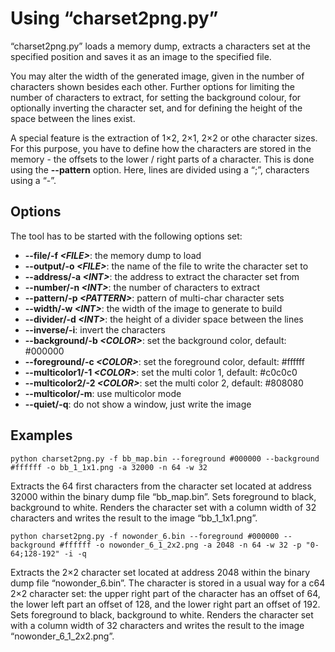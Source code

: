 Using “charset2png.py”
======================

“charset2png.py” loads a memory dump, extracts a characters set at the specified position and saves it as an image to the specified file.

You may alter the width of the generated image, given in the number of characters shown besides each other. Further options for limiting the number of characters to extract, for setting the background colour, for optionally inverting the character set, and for defining the height of the space between the lines exist.

A special feature is the extraction of 1×2, 2×1, 2×2 or othe character sizes. For this purpose, you have to define how the characters are stored in the memory - the offsets to the lower / right parts of a character. This is done using the __--pattern__ option. Here, lines are divided using a “;”, characters using a “-”.


Options
-------

The tool has to be started with the following options set:

* __--file/-f _&lt;FILE&gt;___: the memory dump to load
* __--output/-o _&lt;FILE&gt;___: the name of the file to write the character set to
* __--address/-a _&lt;INT&gt;___: the address to extract the character set from
* __--number/-n _&lt;INT&gt;___: the number of characters to extract
* __--pattern/-p _&lt;PATTERN&gt;___: pattern of multi-char character sets
* __--width/-w _&lt;INT&gt;___: the width of the image to generate to build
* __--divider/-d _&lt;INT&gt;___: the height of a divider space between the lines
* __--inverse/-i__: invert the characters
* __--background/-b _&lt;COLOR&gt;___: set the background color, default: #000000
* __--foreground/-c _&lt;COLOR&gt;___: set the foreground color, default: #ffffff
* __--multicolor1/-1 _&lt;COLOR&gt;___: set the multi color 1, default: #c0c0c0
* __--multicolor2/-2 _&lt;COLOR&gt;___: set the multi color 2, default: #808080
* __--multicolor/-m__: use multicolor mode
* __--quiet/-q__: do not show a window, just write the image


Examples
--------

```console
python charset2png.py -f bb_map.bin --foreground #000000 --background #ffffff -o bb_1_1x1.png -a 32000 -n 64 -w 32
```

Extracts the 64 first characters from the character set located at address 32000 within the binary dump file “bb_map.bin”. Sets foreground to black, background to white. Renders the character set with a column width of 32 characters and writes the result to the image “bb_1_1x1.png”.


```console
python charset2png.py -f nowonder_6.bin --foreground #000000 --background #ffffff -o nowonder_6_1_2x2.png -a 2048 -n 64 -w 32 -p "0-64;128-192" -i -q
```

Extracts the 2×2 character set located at address 2048 within the binary dump file “nowonder_6.bin”. The character is stored in a usual way for a c64 2×2 character set: the upper right part of the character has an offset of 64, the lower left part an offset of 128, and the lower right part an offset of 192. Sets foreground to black, background to white. Renders the character set with a column width of 32 characters and writes the result to the image “nowonder_6_1_2x2.png”.




